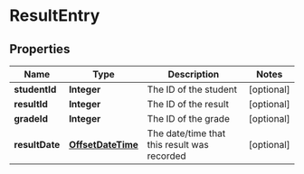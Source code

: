 
# ResultEntry

## Properties
Name | Type | Description | Notes
------------ | ------------- | ------------- | -------------
**studentId** | **Integer** | The ID of the student |  [optional]
**resultId** | **Integer** | The ID of the result |  [optional]
**gradeId** | **Integer** | The ID of the grade |  [optional]
**resultDate** | [**OffsetDateTime**](OffsetDateTime.md) | The date/time that this result was recorded |  [optional]



